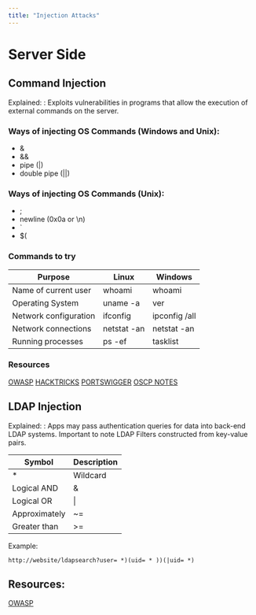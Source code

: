 ```yaml
---
title: "Injection Attacks"
---
```

# Server Side
## Command Injection 

Explained:
: Exploits vulnerabilities in programs that allow the execution of external commands on the server.

### Ways of injecting OS Commands (Windows and Unix):
- &
- &&
- pipe (|)
- double pipe (||)

### Ways of injecting OS Commands (Unix):
- ;
- newline (0x0a or \n)
- `
- $(


### Commands to try

| Purpose               | Linux                 | Windows        |
|-----------------------|-----------------------|----------------|
| Name of current user  | whoami                | whoami         |
| Operating System      | uname -a              | ver            |
| Network configuration | ifconfig              | ipconfig /all  |
| Network connections   | netstat -an           | netstat -an    |
| Running processes     | ps -ef                | tasklist       |


### Resources
[OWASP](https://owasp.org/www-community/attacks/Command_Injection)
[HACKTRICKS](https://book.hacktricks.xyz/pentesting-web/command-injection)
[PORTSWIGGER](https://portswigger.net/web-security/os-command-injection)
[OSCP NOTES](https://gabb4r.gitbook.io/oscp-notes/cheatsheet/command-injection-cheatsheet)


## LDAP Injection

Explained:
: Apps may pass authentication queries for data into back-end LDAP systems. Important to note LDAP Filters constructed from key-value pairs. 


| Symbol | Description |
| ---- | ---- |
| * | Wildcard |
| Logical AND | & |
| Logical OR | \| |
| Approximately  | ~= |
| Greater than | >= |

Example:
```
http://website/ldapsearch?user= *)(uid= * ))(|uid= *)
```

## Resources:
[OWASP](https://cheatsheetseries.owasp.org/cheatsheets/LDAP_Injection_Prevention_Cheat_Sheet.html)

